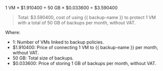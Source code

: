 1 VM × $1.910400 + 50 GB × $0.033600 = $3.590400

> Total: $3.590400, cost of using {{ backup-name }} to protect 1 VM with a total of 50 GB of backups per month, without VAT.

Where:
* 1: Number of VMs linked to backup policies.
* $1.910400: Price of connecting 1 VM to {{ backup-name }} per month, without VAT.
* 50 GB: Total size of backups.
* $0.033600: Price of storing 1 GB of backups per month, without VAT.